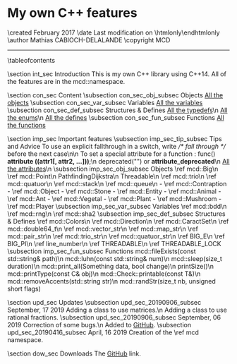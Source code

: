 My own C++ features
===================

\created	February 2017
\date		Last modification on \htmlonly<?php echo $lastModif; ?>\endhtmlonly
\author		Mathias CABIOCH-DELALANDE
\copyright	MCD

-------------------------------------

\tableofcontents

\section		int_sec			Introduction
	This is my own C++ library using C++14.
	All of the features are in the mcd::namespace.

\section		con_sec			Content
	\subsection	con_sec_obj_subsec		Objects
		<a class="el" href="annotated.php" target="_blank">All the objects</a>
	\subsection	con_sec_var_subsec		Variables
		<a class="el" href="globals_vars.php" target="_blank">All the variables</a>
	\subsection	con_sec_def_subsec		Structures \& Defines
		<a class="el" href="globals_type.php" target="_blank">All the typedefs</a>\n
		<a class="el" href="globals_enum.php" target="_blank">All the enums</a>\n
		<a class="el" href="globals_defs.php" target="_blank">All the defines</a>
	\subsection	con_sec_fun_subsec		Functions
		<a class="el" href="globals_func.php" target="_blank">All the functions</a>

\section		imp_sec			Important features
	\subsection	imp_sec_tip_subsec		Tips and Advice
		To use an explicit fallthrough in a switch, write <em>/\* fall through \*/</em> before the next case\n\n
		To set a special attribute for a function : func() <strong>__attribute__ ((attr1[, attr2, ...]))</strong>;\n
		<span class="tab"></span>deprecated("") or <strong>__attribute_deprecated__</strong>\n
		<span class="tab"></span><a class="el" href="https://access.redhat.com/documentation/en-US/Red_Hat_Enterprise_Linux/4/html/Using_the_GNU_Compiler_Collection/function-attributes.html" target="_blank">All the attributes</a>\n
	\subsection	imp_sec_obj_subsec		Objects
		\ref mcd::Big\n
		\ref mcd::Point\n
		PathfindingDijkstra\n
		Threadable\n
		\ref mcd::trio\n
		\ref mcd::quatuor\n
		\ref mcd::stack\n
		\ref mcd::queue\n
		- \ref mcd::Contraption
			- \ref mcd::Object
				- \ref mcd::Stone
			- \ref mcd::Entity
				- \ref mcd::Animal
					- \ref mcd::Ant
				- \ref mcd::Vegetal
					- \ref mcd::Plant
					- \ref mcd::Mushroom
		- \ref mcd::Player
	\subsection	imp_sec_var_subsec		Variables
		\ref mcd::bdd\n
		\ref mcd::rng\n
		\ref mcd::sha2
	\subsection	imp_sec_def_subsec		Structures \& Defines
		\ref mcd::Colors\n
		\ref mcd::Direction\n
		\ref mcd::CaractSet\n
		\ref mcd::double64_t\n
		\ref mcd::vector_str\n
		\ref mcd::map_str\n
		\ref mcd::pair_str\n
		\ref mcd::trio_str\n
		\ref mcd::quatuor_str\n
		\ref BIG_E\n
		\ref BIG_PI\n
		\ref line_number\n
		\ref THREADABLE\n
		\ref THREADABLE_LOCK
	\subsection	imp_sec_fun_subsec		Functions
		mcd::fileExists(const std::string& path)\n
		mcd::luhn(const std::string& num)\n
		mcd::sleep(size_t duration)\n
		mcd::print_all(Something data, bool change)\n
		printSize<Type>()\n
		mcd::printType(const C& obj)\n
		mcd::Check::printable(const T&)\n
		mcd::removeAccents(std::string str)\n
		mcd::randStr(size_t nb, unsigned short flags)

\section		upd_sec			Updates
	\subsection	upd_sec_20190906_subsec		September, 17 2019
		Adding a class to use matrices.\n
		Adding a class to use rational fractions.
	\subsection	upd_sec_20190906_subsec		September, 06 2019
		Correction of some bugs.\n
		Added to <a class="el" href="https://github.com/mcabioch/CppLib" target="_blank">GitHub</a>.
	\subsection	upd_sec_20190416_subsec		April, 16 2019
		Creation of the \ref mcd namespace.

\section		dow_sec			Downloads
	The <a class="el" href="https://github.com/mcabioch/CppLib" target="_blank">GitHub</a> link.
